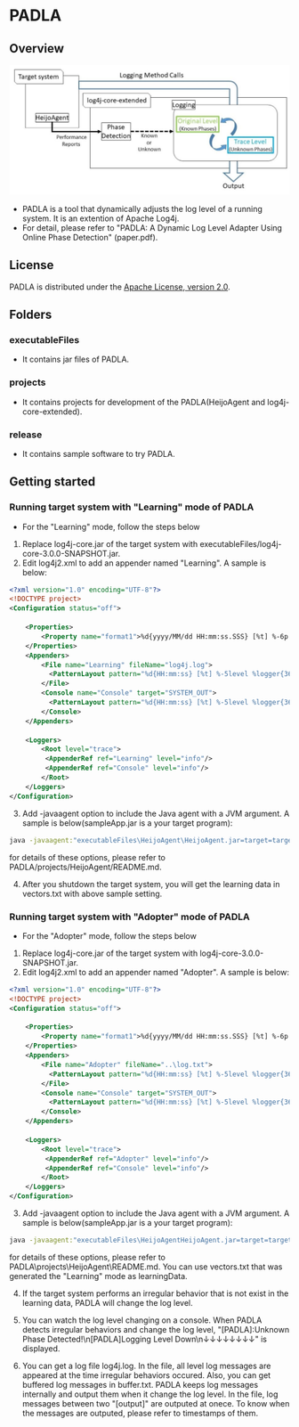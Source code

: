 # PADLA
## Overview
![overview](fig1.JPG)
* PADLA is a tool that dynamically adjusts the log level of a running system. It is an extention of Apache Log4j.
* For detail, please refer to "PADLA: A Dynamic Log Level Adapter Using Online Phase Detection" (paper.pdf).


## License

PADLA is distributed under the [Apache License, version 2.0](http://www.apache.org/licenses/LICENSE-2.0.html).

## Folders
### executableFiles
* It contains jar files of PADLA.
### projects
* It contains projects for development of the PADLA(HeijoAgent and log4j-core-extended).
### release
* It contains sample software to try PADLA.

## Getting started
### Running target system with "Learning" mode of PADLA
* For the "Learning" mode, follow the steps below
1. Replace log4j-core.jar of the target system with executableFiles/log4j-core-3.0.0-SNAPSHOT.jar.
2. Edit log4j2.xml to add an appender named "Learning". A sample is below:
```xml
<?xml version="1.0" encoding="UTF-8"?>
<!DOCTYPE project>
<Configuration status="off">
	
    <Properties>
        <Property name="format1">%d{yyyy/MM/dd HH:mm:ss.SSS} [%t] %-6p %c{10} %m%n</Property>
    </Properties>
	<Appenders>
	    <File name="Learning" fileName="log4j.log">
	      <PatternLayout pattern="%d{HH:mm:ss} [%t] %-5level %logger{36} - %msg%n"/>
	    </File>
		<Console name="Console" target="SYSTEM_OUT">
	      <PatternLayout pattern="%d{HH:mm:ss} [%t] %-5level %logger{36} - %msg%n"/>
	    </Console>
    </Appenders>

    <Loggers>
        <Root level="trace">
         <AppenderRef ref="Learning" level="info"/>
         <AppenderRef ref="Console" level="info"/>
        </Root>
    </Loggers>
</Configuration>
```
3. Add -javaagent option to include the Java agent with a JVM argument. A sample is below(sampleApp.jar is a your target program):
```bat
java -javaagent:"executableFiles\HeijoAgent\HeijoAgent.jar=target=target.jar,phaseOutput=vecters.txt,interval=5"  -jar sampleApp.jar
```
for details of these options, please refer to  PADLA/projects/HeijoAgent/README.md.

4. After you shutdown the target system, you will get the learning data in vectors.txt with above sample setting.

### Running target system with "Adopter" mode of PADLA
 * For the "Adopter" mode, follow the steps below
1. Replace log4j-core.jar of the target system with log4j-core-3.0.0-SNAPSHOT.jar.
2. Edit log4j2.xml to add an appender named "Adopter". A sample is below:
```xml
<?xml version="1.0" encoding="UTF-8"?>
<!DOCTYPE project>
<Configuration status="off">
	
    <Properties>
        <Property name="format1">%d{yyyy/MM/dd HH:mm:ss.SSS} [%t] %-6p %c{10} %m%n</Property>
    </Properties>
	<Appenders>
	    <File name="Adopter" fileName="..\log.txt">
	      <PatternLayout pattern="%d{HH:mm:ss} [%t] %-5level %logger{36} - %msg%n"/>
	    </File>
		<Console name="Console" target="SYSTEM_OUT">
	      <PatternLayout pattern="%d{HH:mm:ss} [%t] %-5level %logger{36} - %msg%n"/>
	    </Console>
    </Appenders>

    <Loggers>
        <Root level="trace">
         <AppenderRef ref="Adopter" level="info"/>
         <AppenderRef ref="Console" level="info"/>
        </Root>
    </Loggers>
</Configuration>
```
3. Add -javaagent option to include the Java agent with a JVM argument. A sample is below(sampleApp.jar is a your target program):
```bat
java -javaagent:"executableFiles\HeijoAgentHeijoAgent.jar=target=target.jar,learningData=vectors.txt,bufferOutput=buffer.txt,buffer=300,interval=5"  -jar sampleApp.jar
```
for details of these options, please refer to  PADLA\projects\HeijoAgent\README.md. You can use vectors.txt that was generated the "Learning" mode as learningData.

4. If the target system performs an irregular behavior that is not exist in the learning data, PADLA will change the log level.

5. You can watch the log level changing on a console. When PADLA detects irregular behaviors and change the log level, "[PADLA]:Unknown Phase Detected!\n[PADLA]Logging Level Down\n↓↓↓↓↓↓↓↓" is displayed.

6. You can get a log file log4j.log. In the file, all level log messages are appeared at the time irregular behaviors occured. Also, you can get buffered log messages in buffer.txt. PADLA keeps log messages internally and output them when it change the log level. In the file, log messages between two "[output]" are outputed at onece. To know when the messages are outputed, please refer to timestamps of them.
